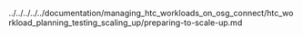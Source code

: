 ../../../../../documentation/managing_htc_workloads_on_osg_connect/htc_workload_planning_testing_scaling_up/preparing-to-scale-up.md